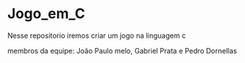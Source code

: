 # Jogo_em_C
Nesse repositorio iremos criar um jogo na linguagem c

membros da equipe: João Paulo melo, Gabriel Prata e Pedro Dornellas 
